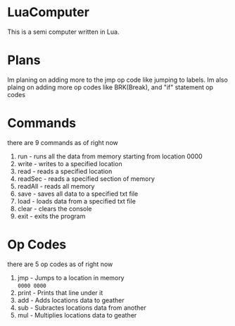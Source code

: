 # LuaComputer
This is a semi computer written in Lua.

# Plans
Im planing on adding more to the jmp op code like jumping to labels.
Im also plaing on adding more op codes like BRK(Break), and "if" statement op codes

# Commands
there are 9 commands as of right now

1. run     - runs all the data from memory starting from location 0000 <br>
2. write   - writes to a specified location <br>
3. read    - reads a specified location <br>
4. readSec - reads a specified section of memory <br>
5. readAll - reads all memory <br>
6. save    - saves all data to a specified txt file <br>
7. load    - loads data from a specified txt file <br>
8. clear   - clears the console <br>
9. exit    - exits the program <br>

# Op Codes
there are 5 op codes as of right now

1. jmp   - Jumps to a location in memory <br>
`0000 0000`
3. print - Prints that line under it <br>
4. add   - Adds locations data to geather <br>
5. sub   - Subractes locations data from another <br>
6. mul   - Multiplies locations data to geather <br>
